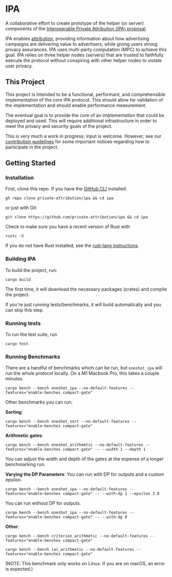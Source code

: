 # IPA

A collaborative effort to create prototype of the helper (or server) components
of the [Interoperable Private Attribution (IPA)
proposal](https://github.com/patcg-individual-drafts/ipa/).

IPA enables
[attribution](https://en.wikipedia.org/wiki/Attribution_(marketing)), providing
information about how advertising campaigns are delivering value to advertisers,
while giving users strong privacy assurances.  IPA uses multi-party computation
(MPC) to achieve this goal.  IPA relies on three helper nodes (servers) that are
trusted to faithfully execute the protocol without conspiring with other helper
nodes to violate user privacy.

## This Project

This project is intended to be a functional, performant, and comprehensible
implementation of the core IPA protocol.  This should allow for validation of
the implementation and should enable performance measurement.

The eventual goal is to provide the core of an implementation that could be
deployed and used.  This will require additional infrastructure in order to meet
the privacy and security goals of the project.

This is very much a work in progress; input is welcome.  However, see our
[contribution guidelines](./CONTRIBUTING.md) for some important notices
regarding how to participate in the project.

## Getting Started

### Installation

First, clone this repo. If you have the [GitHub CLI](https://cli.github.com/manual/installation) installed:

```
gh repo clone private-attribution/ipa && cd ipa
```

or just with Git:

```
git clone https://github.com/private-attribution/ipa && cd ipa
```

Check to make sure you have a recent version of Rust with

```
rustc -V
```

If you do not have Rust installed, see the [rust-lang instructions](https://www.rust-lang.org/tools/install).

### Building IPA

To build the project, run:

```
cargo build
```

The first time, it will download the necessary packages (crates) and compile the project.

If you're just running tests/benchmarks, it will build automatically and you can skip this step.

### Running tests

To run the test suite, run

```
cargo test
```

### Running Benchmarks

There are a handful of benchmarks which can be run, but `oneshot_ipa` will run the whole protocol locally. On a M1 Macbook Pro, this takes a couple minutes.

```
cargo bench --bench oneshot_ipa --no-default-features --features="enable-benches compact-gate"
```

Other benchmarks you can run:

**Sorting**:
```
cargo bench --bench oneshot_sort --no-default-features --features="enable-benches compact-gate"
```

**Arithmetic gates**:
```
cargo bench --bench oneshot_arithmetic --no-default-features --features="enable-benches compact-gate" -- --width 1 --depth 1
```
You can adjust the width and depth of the gates at the expense of a longer benchmarking run.

**Varying the DP Parameters**:
You can run with DP for outputs and a custom epsilon. 
```
cargo bench --bench oneshot_ipa --no-default-features --features="enable-benches compact-gate" -- --with-dp 1 --epsilon 3.0
```
You can run without DP for outputs. 
```
cargo bench --bench oneshot_ipa --no-default-features --features="enable-benches compact-gate" -- --with-dp 0 
```

**Other**:
```
cargo bench --bench criterion_arithmetic --no-default-features --features="enable-benches compact-gate"
```

```
cargo bench --bench iai_arithmetic --no-default-features --features="enable-benches compact-gate"
```
(NOTE: This benchmark only works on Linux. If you are on macOS, an error is expected.)
